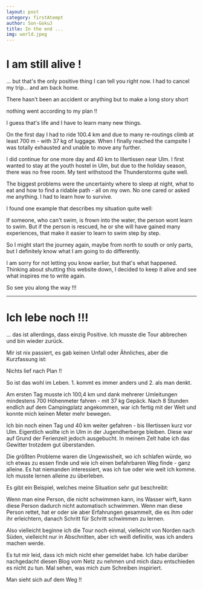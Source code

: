 ```yaml
---
layout: post
category: firstAtempt
author: Son-GokuJ
title: In the end ...
img: world.jpeg
---
```


#  I am still alive !

... but that's the only positive thing I can tell you right now.
I had to cancel my trip... and am back home.

There hasn't been an accident or anything but to make a long story short

nothing went according to my plan !!

I guess that's life and I have to learn many new things.

On the first day I had to ride 100.4 km and due to many re-routings climb at
least 700 m - with 37 kg of luggage. When I finally reached the campsite I was totally exhausted and
unable to move any further.

I did continue for one more day and 40 km to Illertissen near Ulm. I first
wanted to stay at the youth hostel in Ulm, but due to the holiday season, there
was no free room. My tent withstood the Thunderstorms quite well.

The biggest problems were the uncertainty where to sleep at night, what to
eat and how to find a ridable path - all on my own. No one cared or asked me
anything. I had to learn how to survive.

I found one example that describes my situation quite well:

If someone, who can't swim, is frown into the water, the person wont learn to
swim. But if the person is rescued, he or she will have gained many
experiences, that make it easier to learn to swim step by step.


So I might start the journey again, maybe from north to south or only parts,
but I definitely know what I am going to do differently.

I am sorry for not letting you know earlier, but that's what happened.
Thinking about shutting this website down, I decided to keep it alive and see
what inspires me to write again.

So see you along the way !!!



---

# Ich lebe noch !!!

... das ist allerdings, dass einzig Positive.
Ich musste die Tour abbrechen und bin wieder zurück.

Mir ist nix passiert, es gab keinen Unfall oder Ähnliches, aber die
Kurzfassung ist:

Nichts lief nach Plan !!

So ist das wohl im Leben. 1. kommt es immer anders und 2. als man denkt.

Am ersten Tag musste ich 100,4 km und dank mehrerer Umleitungen mindestens 700
Höhenmeter fahren - mit 37 kg Gepäck. Nach 8 Stunden endlich auf dem Campingplatz angekommen,
war ich fertig mit der Welt und konnte mich keinen Meter mehr bewegen.

Ich bin noch einen Tag und 40 km weiter gefahren - bis Illertissen kurz vor
Ulm. Eigentlich wollte ich in Ulm in der Jugendherberge bleiben. Diese war auf
Grund der Ferienzeit jedoch ausgebucht. In meinem Zelt habe ich das Gewitter
trotzdem gut überstanden.

Die größten Probleme waren die Ungewissheit, wo ich schlafen würde, wo ich
etwas zu essen finde und wie ich einen befahrbaren Weg finde - ganz alleine.
Es hat niemanden interessiert, was ich tue oder wie weit ich komme.
Ich musste lernen alleine zu überleben.

Es gibt ein Beispiel, welches meine Situation sehr gut beschreibt:

Wenn man eine Person, die nicht schwimmen kann, ins Wasser wirft, kann diese
Person dadurch nicht automatisch schwimmen. Wenn man diese Person rettet, hat
er oder sie aber Erfahrungen gesammelt, die es ihm oder ihr erleichtern,
danach Schritt für Schritt schwimmen zu lernen.

Also vielleicht beginne ich die Tour noch einmal, vielleicht von Norden nach
Süden, vielleicht nur in Abschnitten, aber ich weiß definitiv, was ich anders
machen werde.

Es tut mir leid, dass ich mich nicht eher gemeldet habe.
Ich habe darüber nachgedacht diesen Blog vom Netz zu nehmen und mich
dazu entschieden es nicht zu tun. Mal sehen, was mich zum Schreiben
inspiriert.

Man sieht sich auf dem Weg !!
